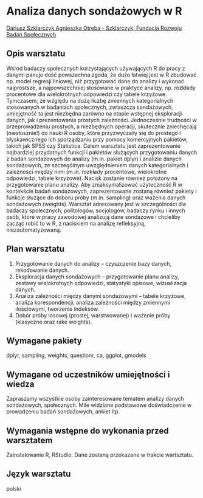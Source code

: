 # Analiza danych sondażowych w R
[Dariusz Szklarczyk Agnieszka Otręba - Szklarczyk, Fundacja Rozwoju Badań Społecznych](www.furbs.org)
## Opis warsztatu 
Wśród badaczy społecznych korzystających używających R do pracy z danymi panuje dość powszechna zgoda, że dużo łatwiej jest w R zbudować np. model regresji liniowej, niż przygotować dane do analizy i wykonać najprostsze, a najpowszechniej stosowane w praktyce analizy, np. rozkłady procentowe dla wielokrotnych odpowiedzi czy tabele krzyżowe. Tymczasem, ze względu na dużą liczbę zmiennych kategorialnych stosowanych w badaniach społecznych, zwłaszcza sondażowych, umiejętność ta jest niezbędna zarówno na etapie wstępnej eksploracji danych, jak i prezentowania prostych zależności. Jednocześnie trudności w przeprowadzeniu prostych, a niezbędnych operacji, skutecznie zniechęcają (niesłusznie!) do nauki R osoby, które przyzwyczaiły się do prostego i błyskawicznego ich sporządzaniu przy pomocy komercyjnych pakietów, takich jak SPSS czy Statistica. Celem warsztatu jest zaprezentowanie najbardziej przydatnych funkcji i pakietów służących przygotowaniu danych z badań sondażowych do analizy (m.in. pakiet dplyr) i analizie danych sondażowych, ze szczególnym uwzględnieniem danych kategorialnych i zależności między nimi (m.in. rozkłady procentowe, wielokrotne odpowiedzi, tabele krzyżowe). Nacisk zostanie również położony na przygotowanie planu analizy. Aby zmaksymalizować użyteczność R w kontekście badań sondażowych, zaprezentowane zostaną również pakiety i funkcje służące do doboru próby (m.in. sampling) oraz ważenia danych sondażowych (weights). Warsztat adresowany jest w szczególności dla badaczy społecznych, politologów, socjologów, badaczy rynku i innych osób, które w pracy zawodowej analizują dane sondażowe i chcieliby zacząć robić to w R, z naciskiem na analizę refleksyjną, niezautomatyzowaną. 
## Plan warsztatu 
1.	Przygotowanie danych do analizy – czyszczenie bazy danych, rekodowanie danych.
2.	Eksploracja danych sondażowych – przygotowanie planu analizy, zestawy wielokrotnych odpowiedzi, statystyki opisowe, wizualizacja danych.
3.	Analiza zależności między danymi sondażowymi – tabele krzyżowe, analiza  korespondencji,  analiza zależności między zmiennymi ilościowymi, tworzenie indeksów.
4.	Dobór próby losowej (prostej, warstwowanej) i ważenie próby (klasyczne oraz rake weights).
## Wymagane pakiety 

dplyr, sampling, weights, questionr, ca, ggplot, gmodels
## Wymagane od uczestników umiejętności i wiedza 
Zapraszamy wszystkie osoby zainteresowane tematem analizy danych sondażowych, społecznych. Mile widziane podstawowe doświadczenie w prowadzeniu badań sondażowych, ankiet itp.
## Wymagania wstępne do wykonania przed warsztatem 
Zainstalowanie R, RStudio. Dane zostaną przekazane w trakcie wartsztatu.
## Język warsztatu 
polski